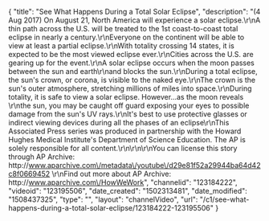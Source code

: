 {
    "title": "See What Happens During a Total Solar Eclipse",
    "description": "(4 Aug 2017) On August 21, North America will experience a solar eclipse.\r\nA thin path across the U.S. will be treated to the 1st coast-to-coast total eclipse in nearly a century.\r\nEveryone on the continent will be able to view at least  a partial eclipse.\r\nWith totality crossing 14 states, it is expected to be the most viewed eclipse ever.\r\nCities across the U.S.  are gearing up for the event.\r\nA solar eclipse occurs when the moon passes between the sun and earth\r\nand blocks the sun.\r\nDuring a total eclipse, the sun's crown, or corona, is visible to the naked eye.\r\nThe crown is the sun's outer atmosphere, stretching millions of miles into space.\r\nDuring totality, it is safe to view a solar eclipse. However...as the moon reveals \r\nthe sun, you may be caught off guard exposing your eyes to possible damage from the sun's UV rays.\r\nIt's best to use protective glasses or indirect viewing devices during all the phases of an eclipse\r\nThis Associated Press series was produced in partnership with the Howard Hughes Medical Institute's Department of Science Education. The AP is solely responsible for all content.\r\n\r\n\r\nYou can license this story through AP Archive: http:\/\/www.aparchive.com\/metadata\/youtube\/d29e81f52a29944ba64d42c8f0669452 \r\nFind out more about AP Archive: http:\/\/www.aparchive.com\/HowWeWork",
    "channelid": "123184222",
    "videoid": "123195506",
    "date_created": "1502313481",
    "date_modified": "1508437325",
    "type": "",
    "layout": "channelVideo",
    "url": "\/c1\/see-what-happens-during-a-total-solar-eclipse\/123184222-123195506"
}